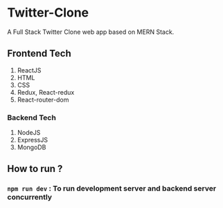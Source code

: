 # Twitter-Clone
A Full Stack Twitter Clone web app based on MERN Stack.

## Frontend Tech
1. ReactJS
2. HTML
3. CSS
4. Redux, React-redux
5. React-router-dom

### Backend Tech

1. NodeJS
2. ExpressJS
3. MongoDB

## How to run ?

### ```npm run dev```  : To run development server and backend server concurrently
